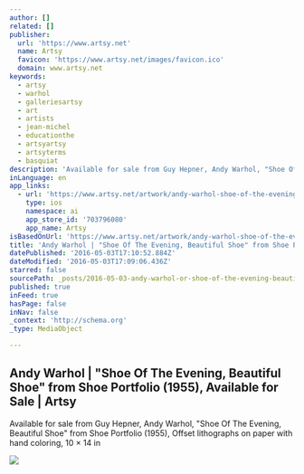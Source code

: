 ```yaml
---
author: []
related: []
publisher:
  url: 'https://www.artsy.net'
  name: Artsy
  favicon: 'https://www.artsy.net/images/favicon.ico'
  domain: www.artsy.net
keywords:
  - artsy
  - warhol
  - galleriesartsy
  - art
  - artists
  - jean-michel
  - educationthe
  - artsyartsy
  - artsyterms
  - basquiat
description: 'Available for sale from Guy Hepner, Andy Warhol, "Shoe Of The Evening, Beautiful Shoe" from Shoe Portfolio (1955), Offset lithographs on paper with hand coloring, 10 × 14 in'
inLanguage: en
app_links:
  - url: 'https://www.artsy.net/artwork/andy-warhol-shoe-of-the-evening-beautiful-shoe-from-shoe-portfolio'
    type: ios
    namespace: ai
    app_store_id: '703796080'
    app_name: Artsy
isBasedOnUrl: 'https://www.artsy.net/artwork/andy-warhol-shoe-of-the-evening-beautiful-shoe-from-shoe-portfolio'
title: 'Andy Warhol | "Shoe Of The Evening, Beautiful Shoe" from Shoe Portfolio (1955), Available for Sale | Artsy'
datePublished: '2016-05-03T17:10:52.884Z'
dateModified: '2016-05-03T17:09:06.436Z'
starred: false
sourcePath: _posts/2016-05-03-andy-warhol-or-shoe-of-the-evening-beautiful-shoe-from-sho.md
published: true
inFeed: true
hasPage: false
inNav: false
_context: 'http://schema.org'
_type: MediaObject

---
```

<article style=""><h1>Andy Warhol | "Shoe Of The Evening, Beautiful Shoe" from Shoe Portfolio (1955), Available for Sale | Artsy</h1><p>Available for sale from Guy Hepner, Andy Warhol, "Shoe Of The Evening, Beautiful Shoe" from Shoe Portfolio (1955), Offset lithographs on paper with hand coloring, 10 × 14 in</p><img src="https://d32dm0rphc51dk.cloudfront.net/0gFCvilOjOYgReqbN22pEw/large.jpg" /></article>